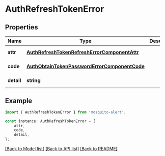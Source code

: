 # AuthRefreshTokenError


## Properties

Name | Type | Description | Notes
------------ | ------------- | ------------- | -------------
**attr** | [**AuthRefreshTokenRefreshErrorComponentAttr**](AuthRefreshTokenRefreshErrorComponentAttr.md) |  | [default to undefined]
**code** | [**AuthObtainTokenPasswordErrorComponentCode**](AuthObtainTokenPasswordErrorComponentCode.md) |  | [default to undefined]
**detail** | **string** |  | [default to undefined]

## Example

```typescript
import { AuthRefreshTokenError } from 'mosquito-alert';

const instance: AuthRefreshTokenError = {
    attr,
    code,
    detail,
};
```

[[Back to Model list]](../README.md#documentation-for-models) [[Back to API list]](../README.md#documentation-for-api-endpoints) [[Back to README]](../README.md)
